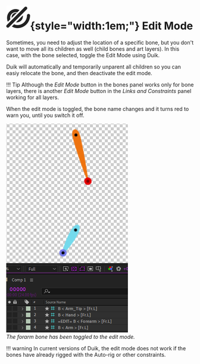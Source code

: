 # ![](../../../img/duik/icons/unlink.svg){style="width:1em;"} Edit Mode

Sometimes, you need to adjust the location of a specific bone, but you don't want to move all its children as well (child bones and art layers). In this case, with the bone selected, toggle the Edit Mode using Duik.

Duik will automatically and temporarily unparent all children so you can easiy relocate the bone, and then deactivate the edit mode.

!!! Tip
    Although the *Edit Mode* button in the bones panel works only for bone layers, there is another *Edit Mode* button in the *Links and Constraints* panel working for all layers.

When the edit mode is toggled, the bone name changes and it turns red to warn you, until you switch it off.

![](../../../img/duik/bones/edit_mode.png)  
*The forarm bone has been toggled to the edit mode.*

!!! warning
    In current versions of Duik, the edit mode does not work if the bones have already rigged with the Auto-rig or other constraints.
